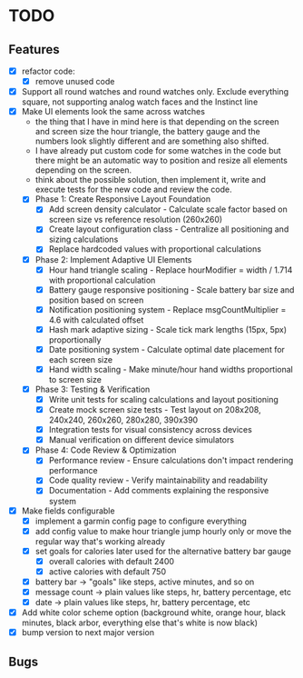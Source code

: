 # TODO

## Features

 - [X] refactor code:
   - [x] remove unused code
 - [X] Support all round watches and round watches only. Exclude everything square, not supporting analog watch faces and the Instinct line
 - [x] Make UI elements look the same across watches
   - the thing that I have in mind here is that depending on the screen and screen size the hour triangle, the battery gauge and the numbers look slightly different and are something also shifted. 
   - I have already put custom code for some watches in the code but there might be an automatic way to position and resize all elements depending on the screen.
   - think about the possible solution, then implement it, write and execute tests for the new code and review the code.
   - [X] Phase 1: Create Responsive Layout Foundation
     - [X] Add screen density calculator - Calculate scale factor based on screen size vs reference resolution (260x260)
     - [X] Create layout configuration class - Centralize all positioning and sizing calculations
     - [X] Replace hardcoded values with proportional calculations
   - [X] Phase 2: Implement Adaptive UI Elements
     - [X] Hour hand triangle scaling - Replace hourModifier = width / 1.714 with proportional calculation
     - [X] Battery gauge responsive positioning - Scale battery bar size and position based on screen
     - [X] Notification positioning system - Replace msgCountMultiplier = 4.6 with calculated offset
     - [X] Hash mark adaptive sizing - Scale tick mark lengths (15px, 5px) proportionally
     - [X] Date positioning system - Calculate optimal date placement for each screen size
     - [X] Hand width scaling - Make minute/hour hand widths proportional to screen size
   - [X] Phase 3: Testing & Verification
     - [X] Write unit tests for scaling calculations and layout positioning
     - [X] Create mock screen size tests - Test layout on 208x208, 240x240, 260x260, 280x280, 390x390
     - [X] Integration tests for visual consistency across devices
     - [X] Manual verification on different device simulators
   - [X] Phase 4: Code Review & Optimization
     - [X] Performance review - Ensure calculations don't impact rendering performance
     - [X] Code quality review - Verify maintainability and readability
     - [X] Documentation - Add comments explaining the responsive system
 - [X] Make fields configurable
   - [X] implement a garmin config page to configure everything
   - [X] add config value to make hour triangle jump hourly only or move the regular way that's working already
   - [X] set goals for calories later used for the alternative battery bar gauge
     - [X] overall calories with default 2400
     - [X] active calories with default 750
   - [X] battery bar -> "goals" like steps, active minutes, and so on
   - [X] message count -> plain values like steps, hr, battery percentage, etc
   - [X] date -> plain values like steps, hr, battery percentage, etc
 - [X] Add white color scheme option (background white, orange hour, black minutes, black arbor, everything else that's white is now black)
 - [X] bump version to next major version

## Bugs
